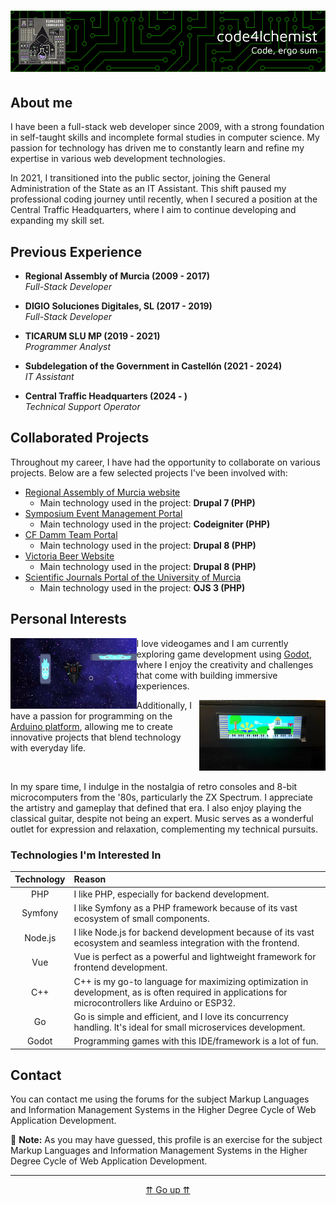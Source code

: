 # ![code4lchemist - Code, ergo sum](./header.png)

## About me

I have been a full-stack web developer since 2009, with a strong foundation in self-taught skills and incomplete formal studies in computer science. My passion for technology has driven me to constantly learn and refine my expertise in various web development technologies.

In 2021, I transitioned into the public sector, joining the General Administration of the State as an IT Assistant. This shift paused my professional coding journey until recently, when I secured a position at the Central Traffic Headquarters, where I aim to continue developing and expanding my skill set.

## Previous Experience

- **Regional Assembly of Murcia (2009 - 2017)**  
*Full-Stack Developer*
- **DIGIO Soluciones Digitales, SL (2017 - 2019)**  
*Full-Stack Developer*

- **TICARUM SLU MP (2019 - 2021)**  
*Programmer Analyst*

- **Subdelegation of the Government in Castellón (2021 - 2024)**  
*IT Assistant*

- **Central Traffic Headquarters (2024 - )**  
*Technical Support Operator*

## Collaborated Projects

Throughout my career, I have had the opportunity to collaborate on various projects. Below are a few selected projects I've been involved with:

- [Regional Assembly of Murcia website](https://www.asambleamurcia.es)
    - Main technology used in the project: **Drupal 7 (PHP)**
- [Symposium Event Management Portal](https://symposium.events)
    - Main technology used in the project: **Codeigniter (PHP)**
- [CF Damm Team Portal](https://www.cfdamm.cat/es)
    - Main technology used in the project: **Drupal 8 (PHP)**
- [Victoria Beer Website](https://www.cervezavictoria.es/es)
    - Main technology used in the project: **Drupal 8 (PHP)**
- [Scientific Journals Portal of the University of Murcia](https://revistas.um.es)
    - Main technology used in the project: **OJS 3 (PHP)**

## Personal Interests



<p><a href="https://github.com/code4lchemist/code4lchemist/raw/refs/heads/main/elit2.mp4"><img align="left" src="./elit2.png" width="40%"></a>
I love videogames and I am currently exploring game development using <a href="https://godotengine.org/">Godot</a>, where I enjoy the creativity and challenges that come with building immersive experiences.<br></p>


<p><a href="https://github.com/code4lchemist/code4lchemist/raw/refs/heads/main/mm.mp4"><img align="right" src="./mm.png" width="40%"></a>
Additionally, I have a passion for programming on the <a href="https://www.arduino.cc/">Arduino platform</a>, allowing me to create innovative projects that blend technology with everyday life.<br></p>

<br>

In my spare time, I indulge in the nostalgia of retro consoles and 8-bit microcomputers from the '80s, particularly the ZX Spectrum. I appreciate the artistry and gameplay that defined that era. I also enjoy playing the classical guitar, despite not being an expert. Music serves as a wonderful outlet for expression and relaxation, complementing my technical pursuits.

### Technologies I'm Interested In

| Technology | Reason                                         |
| :--------: | :--------------------------------------------- |
| PHP        | I like PHP, especially for backend development. |
| Symfony    | I like Symfony as a PHP framework because of its vast ecosystem of small components. |
| Node.js    | I like Node.js for backend development because of its vast ecosystem and seamless integration with the frontend. |
| Vue        | Vue is perfect as a powerful and lightweight framework for frontend development. |
| C++        | C++ is my go-to language for maximizing optimization in development, as is often required in applications for microcontrollers like Arduino or ESP32. |
| Go         | Go is simple and efficient, and I love its concurrency handling. It's ideal for small microservices development. |
| Godot      | Programming games with this IDE/framework is a lot of fun. |

## Contact

You can contact me using the forums for the subject Markup Languages and Information Management Systems in the Higher Degree Cycle of Web Application Development.

:memo: **Note:** As you may have guessed, this profile is an exercise for the subject Markup Languages and Information Management Systems in the Higher Degree Cycle of Web Application Development.

---

<center>

[⇈ Go up ⇈](#) 

</center>
